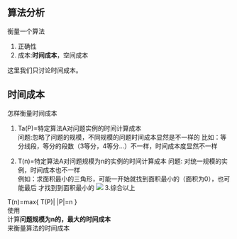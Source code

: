 ## 算法分析  
衡量一个算法
1. 正确性
2. 成本:**时间成本**，空间成本  

这里我们只讨论时间成本。

## 时间成本  
怎样衡量时间成本   
1. Ta(P)=特定算法A对问题实例的时间计算成本  
问题:忽略了问题的规模，不同规模的问题时间成本显然是不一样的 
比如：等分线段，等分的段数（3等分，4等分...）不一样，时间成本度显然不一样
 
2. T(n)=特定算法A对问题规模为n的实例的时间计算成本
问题: 对统一规模的实例，时间成本也不一样  
例如：求面积最小的三角形，可能一开始就找到面积最小的（面积为0），也可能最后
才找到到面积最小的
![](https://note.youdao.com/yws/public/resource/e1de6ab70a6075f4d9f88daf8c95d14b/xmlnote/0EE63D1C1B434B4786DEFD6B2A4178F1/21972)
3.综合以上 

T(n)=max{ T(P)| |P|=n }  
使用  
计算**问题规模为n的，最大的时间成本**  
来衡量算法的时间成本